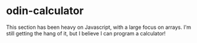 # odin-calculator

This section has been heavy on Javascript, with a large focus on arrays. I'm still getting the hang of it, but I believe I can program a calculator!

